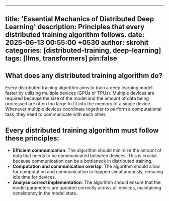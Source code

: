 
---
title: 'Essential Mechanics of Distributed Deep Learning'
description: Principles that every distributed training algorithm follows.
date: 2025-06-13 00:55:00 +0530
author: skrohit
categories: [distributed-training, deep-learning]
tags: [llms, transformers]
pin:false
---

## What does any distributed training algorithm do?
Every distributed training algorithm aims to train a deep learning model faster by utilizing multiple devices (GPUs or TPUs). Multiple devices are required because the size of the model and the amount of data being processed are often too large to fit into the memory of a single device. Whenever multiple devices coordinate together to perform a computational task, they need to communicate with each other.  

## Every distributed training algorithm must follow these principles:
- **Efficient communication**: The algorithm should minimize the amount of data that needs to be communicated between devices. This is crucial because communication can be a bottleneck in distributed training.
- **Computation and communication overlap**: The algorithm should allow for computation and communication to happen simultaneously, reducing idle time for devices.
- **Analyse correct implementation**: The algorithm should ensure that the model parameters are updated correctly across all devices, maintaining consistency in the model state.